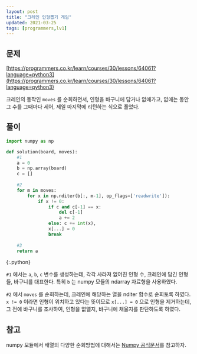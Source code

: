 ```yaml
---
layout: post
title: "크레인 인형뽑기 게임"
updated: 2021-03-25
tags: [programmers,lv1]
---
```


## 문제

[https://programmers.co.kr/learn/courses/30/lessons/64061?language=python3](https://programmers.co.kr/learn/courses/30/lessons/64061?language=python3)

크레인의 동작인 `moves` 를 순회하면서, 인형을 바구니에 담거나 없애가고, 없애는 동안 그 수를 그때마다 세어, 제일 마지막에 리턴하는 식으로 풀었다.

## 풀이

```py
import numpy as np

def solution(board, moves):
    #1
    a = 0
    b = np.array(board)
    c = []
    
    #2
    for m in moves:
        for x in np.nditer(b[:, m-1], op_flags=['readwrite']):
            if x != 0:
                if c and c[-1] == x:
                    del c[-1]
                    a += 2
                else: c += int(x),
                x[...] = 0
                break
    
    #3
    return a
```
{:.python}

`#1` 에서는 `a`, `b`, `c` 변수를 생성하는데, 각각 사라져 없어진 인형 수, 크레인에 담긴 인형들, 바구니를 대표한다. 특히 `b` 는 numpy 모듈의 ndarray 자료형을 사용하였다.

`#2` 에서 `moves` 를 순회하는데, 크레인에 해당하는 열을 nditer 함수로 순회토록 하였다. `x != 0` 이라면 인형이 위치하고 있다는 뜻이므로 `x[...] = 0` 으로 인형을 제거하는데, 그 전에 바구니를 조사하여, 인형을 없앨지, 바구니에 채울지를 판단하도록 하였다.

## 참고

numpy 모듈에서 배열의 다양한 순회방법에 대해서는 [Numpy 공식문서](https://numpy.org/doc/stable/reference/arrays.nditer.html)를 참고하자.